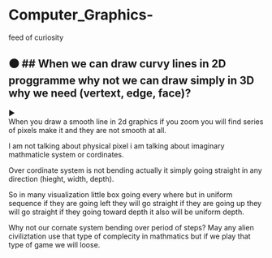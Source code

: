 # Computer_Graphics-
feed of curiosity 

⚫ ## When we can draw curvy lines in 2D proggramme why not we can draw simply in 3D why we need (vertext, edge, face)?
---
▶️  
When you draw a smooth line in 2d graphics if you zoom you will find series of pixels make it and they are not smooth at all.  

I am not talking about physical pixel i am talking about imaginary mathmaticle system or cordinates.

Over cordinate system is not bending actually it simply going straight in any direction (hieght, width, depth).

So in many visualization little box going every where but in uniform sequence if they are going left they will go straight
if they are going up they will go straight if they going toward depth it also will be uniform depth.

Why not our cornate system bending over period of steps? May any alien civiliztation use that type of complecity in mathmatics
but if we play that type of game we will loose.


